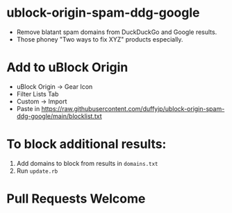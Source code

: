 # ublock-origin-spam-ddg-google
* Remove blatant spam domains from DuckDuckGo and Google results.
* Those phoney "Two ways to fix XYZ" products especially.


# Add to uBlock Origin
* uBlock Origin -> Gear Icon
* Filter Lists Tab
* Custom -> Import
* Paste in https://raw.githubusercontent.com/duffyjp/ublock-origin-spam-ddg-google/main/blocklist.txt


# To block additional results:
1) Add domains to block from results in `domains.txt`
2) Run `update.rb`


# Pull Requests Welcome

